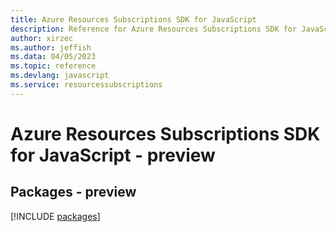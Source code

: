 ```yaml
---
title: Azure Resources Subscriptions SDK for JavaScript
description: Reference for Azure Resources Subscriptions SDK for JavaScript
author: xirzec
ms.author: jeffish
ms.data: 04/05/2023
ms.topic: reference
ms.devlang: javascript
ms.service: resourcessubscriptions
---
```

# Azure Resources Subscriptions SDK for JavaScript - preview
## Packages - preview
[!INCLUDE [packages](resources-subscriptions-index.md)]